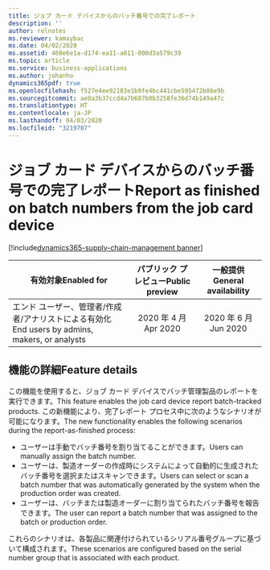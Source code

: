 ```yaml
---
title: ジョブ カード デバイスからのバッチ番号での完了レポート
description: ''
author: relnotes
ms.reviewer: kamaybac
ms.date: 04/02/2020
ms.assetid: 468e6e1a-d174-ea11-a811-000d3a579c39
ms.topic: article
ms.service: business-applications
ms.author: johanho
dynamics365pdf: true
ms.openlocfilehash: f527e4ee92183e1b9fe4bc441cbe595472b86e9b
ms.sourcegitcommit: ae0a3b37ccd4a7b687b0b3258fe36d74b149a47c
ms.translationtype: HT
ms.contentlocale: ja-JP
ms.lasthandoff: 04/03/2020
ms.locfileid: "3219707"
---
```

# <a name="report-as-finished-on-batch-numbers-from-the-job-card-device"></a><span data-ttu-id="46ac1-102">ジョブ カード デバイスからのバッチ番号での完了レポート</span><span class="sxs-lookup"><span data-stu-id="46ac1-102">Report as finished on batch numbers from the job card device</span></span>
[!include[dynamics365-supply-chain-management banner](../includes/dynamics365-supply-chain-management.md)]

| <span data-ttu-id="46ac1-103">有効対象</span><span class="sxs-lookup"><span data-stu-id="46ac1-103">Enabled for</span></span>    |  <span data-ttu-id="46ac1-104">パブリック プレビュー</span><span class="sxs-lookup"><span data-stu-id="46ac1-104">Public preview</span></span> | <span data-ttu-id="46ac1-105">一般提供</span><span class="sxs-lookup"><span data-stu-id="46ac1-105">General availability</span></span> | 
| ---------- | :----------: |:----------: |
|<span data-ttu-id="46ac1-106">エンド ユーザー、管理者/作成者/アナリストによる有効化</span><span class="sxs-lookup"><span data-stu-id="46ac1-106">End users by admins, makers, or analysts</span></span>|<span data-ttu-id="46ac1-107">2020 年 4 月</span><span class="sxs-lookup"><span data-stu-id="46ac1-107">Apr 2020</span></span>| <span data-ttu-id="46ac1-108">2020 年 6 月</span><span class="sxs-lookup"><span data-stu-id="46ac1-108">Jun 2020</span></span>|






## <a name="feature-details"></a><span data-ttu-id="46ac1-109">機能の詳細</span><span class="sxs-lookup"><span data-stu-id="46ac1-109">Feature details</span></span>
<!--feature detail start -->
<span data-ttu-id="46ac1-110">この機能を使用すると、ジョブ カード デバイスでバッチ管理製品のレポートを実行できます。</span><span class="sxs-lookup"><span data-stu-id="46ac1-110">This feature enables the job card device report batch-tracked products.</span></span> <span data-ttu-id="46ac1-111">この新機能により、完了レポート プロセス中に次のようなシナリオが可能になります。</span><span class="sxs-lookup"><span data-stu-id="46ac1-111">The new functionality enables the following scenarios during the report-as-finished process:</span></span>

- <span data-ttu-id="46ac1-112">ユーザーは手動でバッチ番号を割り当てることができます。</span><span class="sxs-lookup"><span data-stu-id="46ac1-112">Users can manually assign the batch number.</span></span>
- <span data-ttu-id="46ac1-113">ユーザーは、製造オーダーの作成時にシステムによって自動的に生成されたバッチ番号を選択またはスキャンできます。</span><span class="sxs-lookup"><span data-stu-id="46ac1-113">Users can select or scan a batch number that was automatically generated by the system when the production order was created.</span></span>
- <span data-ttu-id="46ac1-114">ユーザーは、バッチまたは製造オーダーに割り当てられたバッチ番号を報告できます。</span><span class="sxs-lookup"><span data-stu-id="46ac1-114">The user can report a batch number that was assigned to the batch or production order.</span></span>

<span data-ttu-id="46ac1-115">これらのシナリオは、各製品に関連付けられているシリアル番号グループに基づいて構成されます。</span><span class="sxs-lookup"><span data-stu-id="46ac1-115">These scenarios are configured based on the serial number group that is associated with each product.</span></span> 

<!--feature detail end -->









